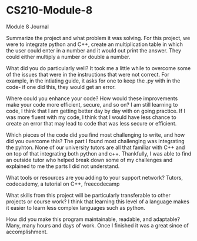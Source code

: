 # CS210-Module-8
Module 8 Journal

Summarize the project and what problem it was solving.  For this project, we were to integrate python and C++, create an multiplication table in which the user could enter in a number and it would out print the answer. They could either multiply a number or double a number.

What did you do particularly well? It took me a little while to overcome some of the issues that were in the instructions that were not correct.  For example, in the intiating guide, it asks for one to keep the .py with in the code- if one did this, they would get an error.

Where could you enhance your code? How would these improvements make your code more efficient, secure, and so on? I am still learning to code, I think that I am getting better day by day with on going practice.  If I was more fluent with my code, I think that I would have less chance to create an error that may lead to code that was less secure or efficient.

Which pieces of the code did you find most challenging to write, and how did you overcome this? The part I found most challenging was integrating the pyhton.  None of our university tutors are all that familiar with C++ and on top of that integrating both python and c++.  Thankfully, I was able to find an outside tutor who helped break down some of my challenges and explained to me the parts I did not understand.

What tools or resources are you adding to your support network? Tutors, codecademy, a tutorial on C++, freecodecamp

What skills from this project will be particularly transferable to other projects or course work?  I think that learning this level of a language makes it easier to learn less complex languages such as python.

How did you make this program maintainable, readable, and adaptable? Many, many hours and days of work.  Once I finished it was a great since of accomplishment.
